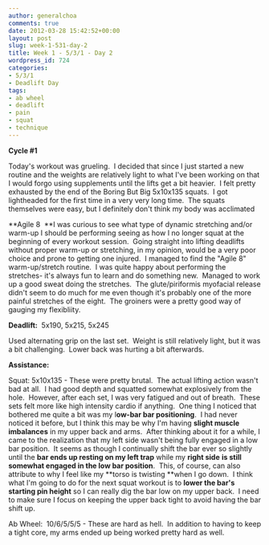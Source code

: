 ```yaml
---
author: generalchoa
comments: true
date: 2012-03-28 15:42:52+00:00
layout: post
slug: week-1-531-day-2
title: Week 1 - 5/3/1 - Day 2
wordpress_id: 724
categories:
- 5/3/1
- Deadlift Day
tags:
- ab wheel
- deadlift
- pain
- squat
- technique
---
```


**Cycle #1**

Today's workout was grueling.  I decided that since I just started a new routine and the weights are relatively light to what I've been working on that I would forgo using supplements until the lifts get a bit heavier.  I felt pretty exhausted by the end of the Boring But Big 5x10x135 squats.  I got lightheaded for the first time in a very very long time.  The squats themselves were easy, but I definitely don't think my body was acclimated

**Agile 8  **I was curious to see what type of dynamic stretching and/or warm-up I should be performing seeing as how I no longer squat at the beginning of every workout session.  Going straight into lifting deadlifts without proper warm-up or stretching, in my opinion, would be a very poor choice and prone to getting one injured.  I managed to find the "Agile 8" warm-up/stretch routine.  I was quite happy about performing the stretches- it's always fun to learn and do something new.  Managed to work up a good sweat doing the stretches.  The glute/piriformis myofacial release didn't seem to do much for me even though it's probably one of the more painful stretches of the eight.  The groiners were a pretty good way of gauging my flexibliity.

**Deadlift:**  5x190, 5x215, 5x245

Used alternating grip on the last set.  Weight is still relatively light, but it was a bit challenging.  Lower back was hurting a bit afterwards.

**Assistance:**

Squat: 5x10x135 - These were pretty brutal.  The actual lifting action wasn't bad at all.  I had good depth and squatted somewhat explosively from the hole.  However, after each set, I was very fatigued and out of breath.  These sets felt more like high intensity cardio if anything.  One thing I noticed that bothered me quite a bit was my l**ow-bar bar positioning**.  I had never noticed it before, but I think this may be why I'm having **slight muscle imbalances** in my upper back and arms.  After thinking about it for a while, I came to the realization that my left side wasn't being fully engaged in a low bar position.  It seems as though I continually shift the bar ever so slightly until the **bar ends up resting on my left trap** while my **right side** **is still somewhat engaged in the low bar position**.  This, of course, can also attribute to why I feel like my **torso is twisting **when I go down.  I think what I'm going to do for the next squat workout is to **lower the bar's starting pin height** so I can really dig the bar low on my upper back.  I need to make sure I focus on keeping the upper back tight to avoid having the bar shift up.

Ab Wheel:  10/6/5/5/5 - These are hard as hell.  In addition to having to keep a tight core, my arms ended up being worked pretty hard as well.
